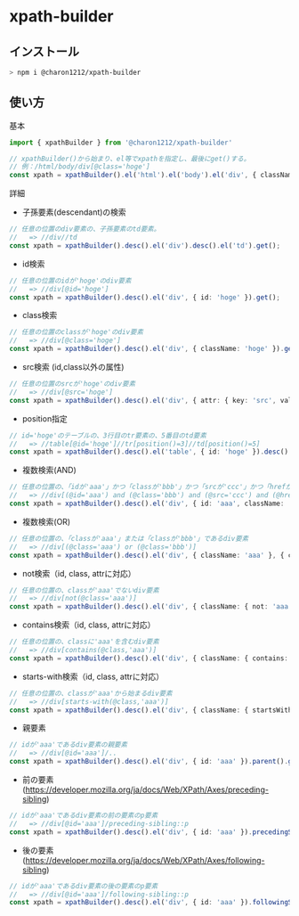 # xpath-builder

## インストール

```bash
> npm i @charon1212/xpath-builder
```

## 使い方

基本

```typescript
import { xpathBuilder } from '@charon1212/xpath-builder'

// xpathBuilder()から始まり、el等でxpathを指定し、最後にget()する。
// 例：/html/body/div[@class='hoge']
const xpath = xpathBuilder().el('html').el('body').el('div', { className: 'hoge' }).get();
```

詳細

- 子孫要素(descendant)の検索

```typescript
// 任意の位置のdiv要素の、子孫要素のtd要素。
//   => //div//td
const xpath = xpathBuilder().desc().el('div').desc().el('td').get();
```

- id検索

```typescript
// 任意の位置のidが'hoge'のdiv要素
//   => //div[@id='hoge']
const xpath = xpathBuilder().desc().el('div', { id: 'hoge' }).get();
```

- class検索

```typescript
// 任意の位置のclassが'hoge'のdiv要素
//   => //div[@class='hoge']
const xpath = xpathBuilder().desc().el('div', { className: 'hoge' }).get();
```

- src検索 (id,class以外の属性)

```typescript
// 任意の位置のsrcが'hoge'のdiv要素
//   => //div[@src='hoge']
const xpath = xpathBuilder().desc().el('div', { attr: { key: 'src', value: 'hoge' } }).get();
```

- position指定

```typescript
// id='hoge'のテーブルの、3行目のtr要素の、5番目のtd要素
//   => //table[@id='hoge']//tr[position()=3]//td[position()=5]
const xpath = xpathBuilder().desc().el('table', { id: 'hoge' }).desc().el('tr', { position: 3 }).desc().el('td', { position: 5 }).get();
```

- 複数検索(AND)

```typescript
// 任意の位置の、「idが'aaa'」かつ「classが'bbb'」かつ「srcが'ccc'」かつ「hrefが'ddd'」であるdiv要素
//   => //div[(@id='aaa') and (@class='bbb') and (@src='ccc') and (@href='ddd')]
const xpath = xpathBuilder().desc().el('div', { id: 'aaa', className: 'bbb', attr: [{ key: 'src', value: 'ccc' }, { key: 'href', value: 'ddd' }] }).get();
```

- 複数検索(OR)

```typescript
// 任意の位置の、「classが'aaa'」または「classが'bbb'」であるdiv要素
//   => //div[(@class='aaa') or (@class='bbb')]
const xpath = xpathBuilder().desc().el('div', { className: 'aaa' }, { className: 'bbb' }).get();
```

- not検索（id, class, attrに対応）

```typescript
// 任意の位置の、classが'aaa'でないdiv要素
//   => //div[not(@class='aaa')]
const xpath = xpathBuilder().desc().el('div', { className: { not: 'aaa' } }).get();
```

- contains検索（id, class, attrに対応）

```typescript
// 任意の位置の、classに'aaa'を含むdiv要素
//   => //div[contains(@class,'aaa')]
const xpath = xpathBuilder().desc().el('div', { className: { contains: 'aaa' } }).get();
```

- starts-with検索（id, class, attrに対応）

```typescript
// 任意の位置の、classが'aaa'から始まるdiv要素
//   => //div[starts-with(@class,'aaa')]
const xpath = xpathBuilder().desc().el('div', { className: { startsWith: 'aaa' } }).get();
```

- 親要素

```typescript
// idが'aaa'であるdiv要素の親要素
//   => //div[@id='aaa']/..
const xpath = xpathBuilder().desc().el('div', { id: 'aaa' }).parent().get();
```

- 前の要素(<https://developer.mozilla.org/ja/docs/Web/XPath/Axes/preceding-sibling>)

```typescript
// idが'aaa'であるdiv要素の前の要素のp要素
//   => //div[@id='aaa']/preceding-sibling::p
const xpath = xpathBuilder().desc().el('div', { id: 'aaa' }).precedingSibling('p').get();
```

- 後の要素(<https://developer.mozilla.org/ja/docs/Web/XPath/Axes/following-sibling>)

```typescript
// idが'aaa'であるdiv要素の後の要素のp要素
//   => //div[@id='aaa']/following-sibling::p
const xpath = xpathBuilder().desc().el('div', { id: 'aaa' }).followingSibling('p').get();
```

